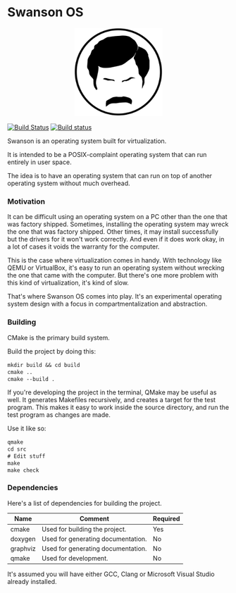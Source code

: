 Swanson OS
==========

<p align="center">
  <img src="media/logo.svg" width="200px" height="200px"/>
</p>

[![Build Status](https://travis-ci.org/tay10r/swanson_os.svg?branch=master)](https://travis-ci.org/tay10r/swanson_os)
[![Build status](https://ci.appveyor.com/api/projects/status/9ydfcp7s3t6pp4u8/branch/master?svg=true)](https://ci.appveyor.com/project/tholberton/swanson-os/branch/master)

Swanson is an operating system built for virtualization.

It is intended to be a POSIX-complaint operating system that can run entirely in user space.

The idea is to have an operating system that can run on top of another operating system without much overhead.

### Motivation

It can be difficult using an operating system on a PC other than the one that was factory shipped.
Sometimes, installing the operating system may wreck the one that was factory shipped.
Other times, it may install successfully but the drivers for it won't work correctly.
And even if it does work okay, in a lot of cases it voids the warranty for the computer.

This is the case where virtualization comes in handy.
With technology like QEMU or VirtualBox, it's easy to run an operating system without wrecking the one that came with the computer.
But there's one more problem with this kind of virtualization, it's kind of slow.

That's where Swanson OS comes into play.
It's an experimental operating system design with a focus in compartmentalization and abstraction.

### Building

CMake is the primary build system.

Build the project by doing this:

```shell-script
mkdir build && cd build
cmake ..
cmake --build .
```

If you're developing the project in the terminal, QMake may be useful as well.
It generates Makefiles recursively, and creates a target for the test program.
This makes it easy to work inside the source directory, and run the test program as changes are made.

Use it like so:

```shell-script
qmake
cd src
# Edit stuff
make
make check
```

### Dependencies

Here's a list of dependencies for building the project.

| Name     | Comment                            | Required |
|----------|------------------------------------|----------|
| cmake    | Used for building the project.     | Yes      |
| doxygen  | Used for generating documentation. | No       |
| graphviz | Used for generating documentation. | No       |
| qmake    | Used for development.              | No       |

It's assumed you will have either GCC, Clang or Microsoft Visual Studio already installed.

